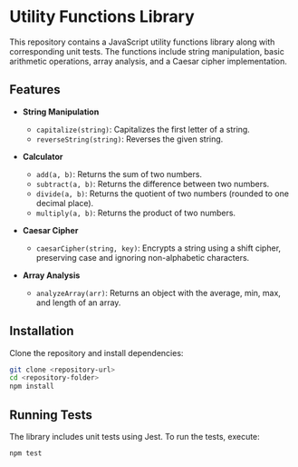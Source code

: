 # Utility Functions Library

This repository contains a JavaScript utility functions library along with corresponding unit tests. The functions include string manipulation, basic arithmetic operations, array analysis, and a Caesar cipher implementation.

## Features

- **String Manipulation**
  - `capitalize(string)`: Capitalizes the first letter of a string.
  - `reverseString(string)`: Reverses the given string.

- **Calculator**
  - `add(a, b)`: Returns the sum of two numbers.
  - `subtract(a, b)`: Returns the difference between two numbers.
  - `divide(a, b)`: Returns the quotient of two numbers (rounded to one decimal place).
  - `multiply(a, b)`: Returns the product of two numbers.

- **Caesar Cipher**
  - `caesarCipher(string, key)`: Encrypts a string using a shift cipher, preserving case and ignoring non-alphabetic characters.

- **Array Analysis**
  - `analyzeArray(arr)`: Returns an object with the average, min, max, and length of an array.

## Installation

Clone the repository and install dependencies:
```sh
git clone <repository-url>
cd <repository-folder>
npm install
```

## Running Tests

The library includes unit tests using Jest. To run the tests, execute:
```sh
npm test
```